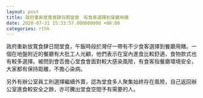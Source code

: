 ```yaml
---
layout: post
title: 政府重新放寬食肆日間堂食　有食客選擇到餐廳用饍
date: 2020-07-31 15:33:57.000000000 +08:00
categories: rthk
---
```


政府重新放寬食肆日間堂食，午飯時段於灣仔一帶有不少食客選擇到餐廳用饍。一個在地盤附近的餐廳有大批工人光顧，他們表示在室內進食比較舒適，食物款式也有較多選擇。被問到會否擔心堂食會面對較大感染風險，有食客指餐廳環境安全，大家都有保持距離，不擔心染病。

另外有辦公室員工則選擇繼續外賣，認為堂食多人聚集始終存在風險，自己返回辦公室進食較安全之餘，亦可騰出堂食空間予有需要的人。
